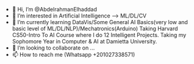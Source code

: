 - 👋 Hi, I’m @AbdelrahmanElhaddad
- 👀 I’m interested in Artificial Intelligence --> ML/DL/CV
- 🌱 I’m currently learning DataVis/Some General AI Basics(very low and basic level of ML/DL/NLP)/Mechatronics(Arduino)
    Taking Harvard CS50-Intro To AI Course where I do 12 Intelligent Projects.
    Taking my Sophomore Year in Computer & AI at Damietta University.
- 💞️ I’m looking to collaborate on ...
- 📫 How to reach me (Whatsapp +201027338571)

<!---
AbdelrahmanElhaddad/AbdelrahmanElhaddad is a ✨ special ✨ repository because its `README.md` (this file) appears on your GitHub profile.
You can click the Preview link to take a look at your changes.
--->
